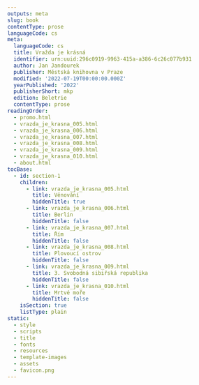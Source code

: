```yaml
---
outputs: meta
slug: book
contentType: prose
languageCode: cs
meta:
  languageCode: cs
  title: Vražda je krásná
  identifier: urn:uuid:296c0919-9963-415a-a386-6c26c077b931
  author: Jan Jandourek
  publisher: Městská knihovna v Praze
  modified: '2022-07-19T00:00:00.000Z'
  yearPublished: '2022'
  publisherShort: mkp
  edition: Beletrie
  contentType: prose
readingOrder:
  - promo.html
  - vrazda_je_krasna_005.html
  - vrazda_je_krasna_006.html
  - vrazda_je_krasna_007.html
  - vrazda_je_krasna_008.html
  - vrazda_je_krasna_009.html
  - vrazda_je_krasna_010.html
  - about.html
tocBase:
  - id: section-1
    children:
      - link: vrazda_je_krasna_005.html
        title: Věnování
        hiddenTitle: true
      - link: vrazda_je_krasna_006.html
        title: Berlín
        hiddenTitle: false
      - link: vrazda_je_krasna_007.html
        title: Řím
        hiddenTitle: false
      - link: vrazda_je_krasna_008.html
        title: Plovoucí ostrov
        hiddenTitle: false
      - link: vrazda_je_krasna_009.html
        title: 3. Svobodná sibiřská republika
        hiddenTitle: false
      - link: vrazda_je_krasna_010.html
        title: Mrtvé moře
        hiddenTitle: false
    isSection: true
    listType: plain
static:
  - style
  - scripts
  - title
  - fonts
  - resources
  - template-images
  - assets
  - favicon.png
---
```

